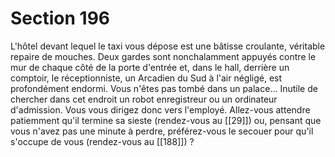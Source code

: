 # Section 196

L'hôtel devant lequel le taxi vous dépose est une bâtisse croulante, véritable repaire de mouches. Deux gardes sont nonchalamment appuyés contre le mur de chaque côté de la porte d'entrée et, dans le hall, derrière un comptoir, le réceptionniste, un Arcadien du Sud à l'air négligé, est profondément endormi. Vous n'êtes pas tombé dans un palace... Inutile de chercher dans cet endroit un robot enregistreur ou un ordinateur d'admission. Vous vous dirigez donc vers l'employé. Allez-vous attendre patiemment qu'il termine sa sieste (rendez-vous au [[29]]) ou, pensant que vous n'avez pas une minute à perdre, préférez-vous le secouer pour qu'il s'occupe de vous (rendez-vous au [[188]]) ?